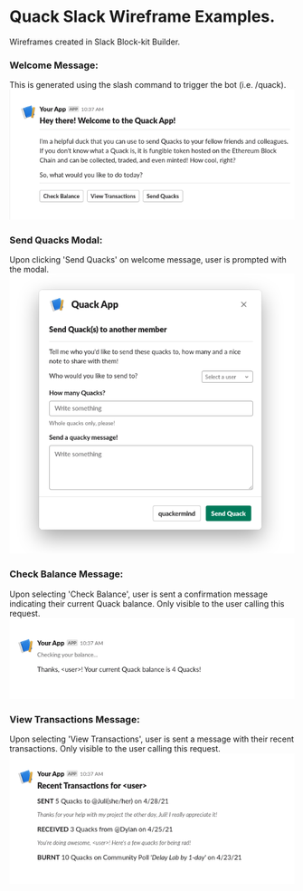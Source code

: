 # Quack Slack Wireframe Examples.

Wireframes created in Slack Block-kit Builder.

### Welcome Message:

This is generated using the slash command to trigger the bot (i.e. /quack).
![welcome example from quackapp](./assets/welcome-message.png)

### Send Quacks Modal:

Upon clicking 'Send Quacks' on welcome message, user is prompted with the modal.
![modal example to send quacks in app](./assets/send-quacks.png)

### Check Balance Message:

Upon selecting 'Check Balance', user is sent a confirmation message indicating their current Quack balance. Only visible to the user calling this request.
![example check balance request](./assets/check-balance.png)

### View Transactions Message:

Upon selecting 'View Transactions', user is sent a message with their recent transactions. Only visible to the user calling this request.
![example view transactions request](./assets/view-transactions.png)
